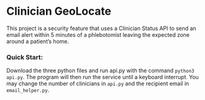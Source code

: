 # Clinician GeoLocate
This project is a security feature that uses a Clinician Status API to send an email alert within 5 minutes of a phlebotomist leaving the expected zone around a patient’s home.

### Quick Start:
Download the three python files and run api.py with the command `python3 api.py`. The program will then run the service until a keyboard interrupt. You may change the number of clinicians in `api.py` and the recipient email in `email_helper.py`.

